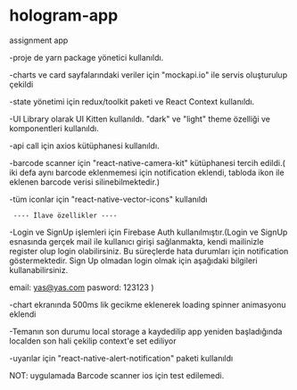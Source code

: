 # hologram-app
assignment app

-proje de yarn package yönetici kullanıldı.

-charts ve card sayfalarındaki veriler için "mockapi.io" ile servis oluşturulup çekildi

-state yönetimi için redux/toolkit paketi ve React Context kullanıldı.

-UI Library olarak UI Kitten kullanıldı. "dark" ve "light" theme özelliği ve komponentleri kullanıldı.

-api call için axios kütüphanesi kullanıldı.

-barcode scanner için "react-native-camera-kit" kütüphanesi tercih edildi.( iki defa aynı barcode eklenmemesi için notification eklendi, tabloda ikon ile eklenen barcode verisi silinebilmektedir.)

-tüm iconlar için "react-native-vector-icons" kullanıldı


     ---- İlave özellikler ----

-Login ve SignUp işlemleri için Firebase Auth kullanılmıştır.(Login ve SignUp esnasında gerçek mail ile kullanıcı girişi sağlanmakta, kendi mailinizle register olup login olabilirsiniz. Bu süreçlerde hata durumları için notification göstermektedir.
Sign Up olmadan login olmak için aşağıdaki bilgileri kullanabilirsiniz.

email:  yas@yas.com
pasword: 123123
)

-chart ekranında 500ms lik gecikme eklenerek loading spinner animasyonu eklendi

-Temanın son durumu local storage a kaydedilip app yeniden başladığında localden son hali çekilip context'e set ediliyor

-uyarılar için "react-native-alert-notification" paketi kullanıldı








NOT: uygulamada Barcode scanner ios için test edilemedi.
